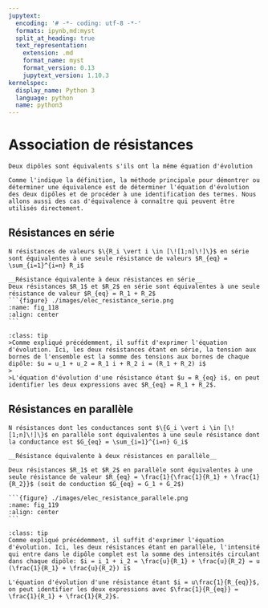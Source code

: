 ```yaml
---
jupytext:
  encoding: '# -*- coding: utf-8 -*-'
  formats: ipynb,md:myst
  split_at_heading: true
  text_representation:
    extension: .md
    format_name: myst
    format_version: 0.13
    jupytext_version: 1.10.3
kernelspec:
  display_name: Python 3
  language: python
  name: python3
---
```

# Association de résistances

````{topic} Dipôle équivalent
Deux dipôles sont équivalents s'ils ont la même équation d'évolution

Comme l'indique la définition, la méthode principale pour démontrer ou déterminer une équivalence est de déterminer l'équation d'évolution des deux dipôles et de procéder à une identification des termes. Nous allons aussi des cas d'équivalence à connaître qui peuvent être utilisés directement.
````

## Résistances en série

````{sidebar} Généralisation
N résistances de valeurs $\{R_i \vert i \in [\![1;n]\!]\}$ en série sont équivalentes à une seule résistance de valeurs $R_{eq} = \sum_{i=1}^{i=n} R_i$
````
````{important} 
__Résistance équivalente à deux résistances en série__
Deux résistances $R_1$ et $R_2$ en série sont équivalentes à une seule résistance de valeur $R_{eq} = R_1 + R_2$
```{figure} ./images/elec_resistance_serie.png
:name: fig_118
:align: center
```
````

````{admonition} __Démonstration__  
:class: tip
>Comme expliqué précédemment, il suffit d'exprimer l'équation d'évolution. Ici, les deux résistances étant en série, la tension aux bornes de l'ensemble est la somme des tensions aux bornes de chaque dipôle: $u = u_1 + u_2 = R_1 i + R_2 i = (R_1 + R_2) i$
>
>L'équation d'évolution d'une résistance étant $u = R_{eq} i$, on peut identifier les deux expressions avec $R_{eq} = R_1 + R_2$.
````


## Résistances en parallèle

````{sidebar} Généralisation
N résistances dont les conductances sont $\{G_i \vert i \in [\![1;n]\!]\}$ en parallèle sont équivalentes à une seule résistance dont la conductance est $G_{eq} = \sum_{i=1}^{i=n} G_i$
````
````{important} 
__Résistance équivalente à deux résistances en parallèle__

Deux résistances $R_1$ et $R_2$ en parallèle sont équivalentes à une seule résistance de valeur $R_{eq} = \frac{1}{\frac{1}{R_1} + \frac{1}{R_2}}$ (soit de conduction $G_{eq} = G_1 + G_2$)

```{figure} ./images/elec_resistance_parallele.png
:name: fig_119
:align: center
```
````

````{admonition} __Démonstration__  
:class: tip
Comme expliqué précédemment, il suffit d'exprimer l'équation d'évolution. Ici, les deux résistances étant en parallèle, l'intensité qui entre dans le dipôle complet est la somme des intensités circulant dans chaque dipôle: $i = i_1 + i_2 = \frac{u}{R_1} + \frac{u}{R_2} = u (\frac{1}{R_1} + \frac{u}{R_2}) i$

L'équation d'évolution d'une résistance étant $i = u\frac{1}{R_{eq}}$, on peut identifier les deux expressions avec $\frac{1}{R_{eq}} = \frac{1}{R_1} + \frac{1}{R_2}$.
````

